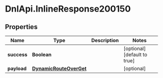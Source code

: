 # DnlApi.InlineResponse200150

## Properties
Name | Type | Description | Notes
------------ | ------------- | ------------- | -------------
**success** | **Boolean** |  | [optional] [default to true]
**payload** | [**DynamicRouteOverGet**](DynamicRouteOverGet.md) |  | [optional] 


